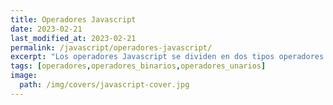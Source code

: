 ```yaml
---
title: Operadores Javascript
date: 2023-02-21
last_modified_at: 2023-02-21
permalink: /javascript/operadores-javascript/
excerpt: "Los operadores Javascript se dividen en dos tipos operadores binarios y operadores unarios."
tags: [operadores,operadores_binarios,operadores_unarios]
image:
  path: /img/covers/javascript-cover.jpg
---
```

